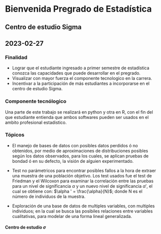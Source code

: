 # Bienvenida Pregrado de Estadística
## Centro de estudio Sigma
## 
## 2023-02-27
### Finalidad

- Lograr que el estudiante ingresado a primer semestre de estadística conozca las capacidades que puede desarrollar en el pregrado.
- Visualizar con mayor fuerza el componente tecnologico en la carrera.
- Incentivar a la participación de más estudiantes a incorporarse en el centro de estudio Sigma.

### Componente tecnólogico

Una parte de este trabajo se realizará en python y otra en R, con el fin del que estudiante entienda que ambos softwares pueden ser usados en el ambito profesional estadistico.

### Tópicos

- El manejo de bases de datos con posibles datos perdidos ó no obtenidos, por medio de aproximaciones de distribuciones posibles según los datos observados, para los cuales, se aplican pruebas de bondad ó en su defecto, la visión de alguien experimentado.

- Test no parámetricos para encontrar posibles fallos a la hora de extraer una muestra de una población objetivo. Los test usados fue el test de Friedman y el Wilcoxon para examinar la correlación entre las pruebas para un nivel de significancia $\alpha$ y un nuevo nivel de significancia $\alpha '$, el cual se obtiene con: $\alpha ' = \frac{\alpha}{N}$; donde N es el número de individuos de la muestra.

- Exploración de una base de datos de multiples variables, con multiples individuos; en la cual se busca las posibiles relaciones entre variables cualitativas, para modelar de una forma lineal generalizada. 

#### Centro de estudio $\sigma$
